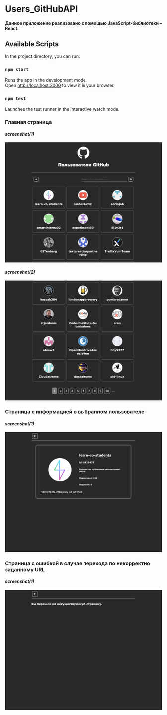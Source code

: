 # Users_GitHubAPI

#### Данное приложение реализовано с помощью JavaScript-библиотеки – React.

## Available Scripts

In the project directory, you can run:

### `npm start`

Runs the app in the development mode.\
Open [http://localhost:3000](http://localhost:3000) to view it in your browser.


### `npm test`

Launches the test runner in the interactive watch mode.


### Главная страница 

#### _screenshot(1)_

<img src="./photo_for_readme/1.png" width="700">

#### _screenshot(2)_

<img src="./photo_for_readme/2.png" width="700">

### Страница с информацией о выбранном пользователе

#### _screenshot(1)_

<img src="./photo_for_readme/3.png" width="700">

### Страница с ошибкой в случае перехода по некорректно заданному URL

#### _screenshot(1)_

<img src="./photo_for_readme/4.png" width="700">


